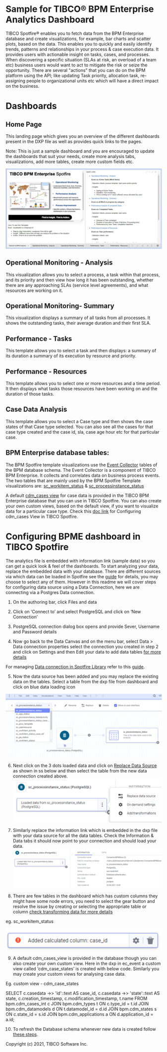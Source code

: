 # Sample for TIBCO® BPM Enterprise Analytics Dashboard 

TIBCO Spotfire® enables you to fetch data from the BPM Enterprise database and create visualizations, for example, bar charts and scatter plots, based on the data. This enables you to quickly and easily identify trends, patterns and relationships in your process & case execution data. It provides users with actionable insight on tasks, cases, and processes. When discovering a specific situation (SLAs at risk, an overload of a team etc) business users would want to act to mitigate the risk or seize the opportunity. There are several "actions" that you can do on the BPM platform using the API;  like updating Task priority, allocation task, re-assigning people to organizational units etc which will have a direct impact on the business.

# Dashboards

## Home Page
This landing page which gives you an overview of the different dashboards present in the DXP file as well as provides quick links to the pages. 

Note: This is just a sample dashboard and you are encouraged to update the dashboards that suit your needs, create more analysis tabs, visualizations, add more tables, create more custom fields etc.

![ ](import-screenshots/dxp.JPG)

## Operational Monitoring - Analysis
This visualization allows you to select a process, a task within that process, and its priority and then view how long it has been outstanding, whether there are any approaching SLAs (service level agreements), and what resources are working on it.

## Operational Monitoring- Summary
This visualization displays a summary of all tasks from all processes. It shows the outstanding tasks, their average duration and their first SLA.

## Performance - Tasks
This template allows you to select a task and then displays:
a summary of its duration
a summary of its execution by resource and priority.

## Performance - Resources
This template allows you to select one or more resources and a time period. It then displays what tasks those resources have been working on and the duration of those tasks.

## Case Data Analysis
This template allows you to select a Case type and then shows the case states of that Case type selected. You can also see all the cases for that case type created and the case id, sla, case age hour etc for that particular case.


## BPM Enterprise database tables:
The BPM Spotfire template visualizations use the [Event Collector](https://docs.tibco.com/pub/bpme/5.0.0/doc/html/GUID-386D6A92-D8ED-4F35-9C66-89656C72DD11.html) tables of the BPM database schema. The Event Collector is a component of TIBCO BPM Enterprise. It collects and correlates data on business process events. 
The two tables that are mainly used by the BPM Spotfire Template visualizations are:
[sc_workitem_status](https://docs.tibco.com/pub/bpme/5.0.0/doc/html/GUID-A951223F-C811-4E15-905F-E683D262A4F2.html) & 
[sc_processinstance_status](https://docs.tibco.com/pub/bpme/5.0.0/doc/html/GUID-16C91156-D703-427A-A6DE-E97D44FC1F48.html)

A default [cdm_cases view](https://docs.tibco.com/pub/bpme/5.0.0/doc/html/GUID-F5A41E27-E684-465B-B03A-2F2A89DEE3CF.html) for case data is provided in the TIBCO BPM Enterprise database that you can use in TIBCO Spotfire. You can also create your own custom views, based on the default view, if you want to visualize data for a particular case type. Check this [doc link](https://docs.tibco.com/pub/bpme/5.0.0/doc/html/GUID-A2CFC45E-C6B2-406E-9387-4DBD0B6B866F.html) for Configuring cdm_cases View in TIBCO Spotfire. 



# Configuring BPME dashboard in TIBCO Spotfire

The analytics file is embedded with information link (sample data) so you can get a quick look & feel of the dashboards. To start analyzing your data, replace the embedded data with your database. 
There are different sources via which data can be loaded in Spotfire see the [guide](https://docs.tibco.com/pub/sfire-analyst/11.3.0/doc/html/en-US/TIB_sfire-analyst_UsersGuide/index.htm#t=load%2Fload_loading_data_overview.htm) for details, you may choose to select any of them. However in this readme we will cover steps for configuring data source using a Data Connection, here we are connecting via a Postgres Data connection.

 
1. On the authoring bar, click Files and data
 
2. Click on ‘Connect to’ and select PostgreSQL and click on ‘New Connection’

3. PostgreSQL connection dialog box opens and provide Sever, Username and Password details

4. Now go back to the Data Canvas and on the menu bar, select Data > Data connection properties select the connection you created in step 2 and click on Settings and then Edit your data to add data tables [for more details](https://docs.tibco.com/pub/sfire-analyst/11.3.0/doc/html/en-US/TIB_sfire-analyst_UsersGuide/connect/connect_how_to_edit_data_connection_properties.htm)

For managing [Data connection in Spotfire Library](https://docs.tibco.com/pub/sfire-analyst/11.3.0/doc/html/en-US/TIB_sfire-analyst_UsersGuide/index.htm#t=lib%2Flib_details_on_manage_data_connections.htm) refer to this [guide](https://docs.tibco.com/pub/sfire-analyst/11.3.0/doc/html/en-US/TIB_sfire-analyst_UsersGuide/index.htm#t=lib%2Flib_how_to_work_with_data_connections_and_their_data_sources_in_the_library.htm).

5. Now the data source has been added and you may replace the existing data on the tables. Select a table from the dxp file from dashboard and click on blue data loading icon

![ ](import-screenshots/2.png)

6. Next click on the 3 dots loaded data and click on [Replace Data Source](https://docs.tibco.com/pub/sfire-analyst/11.3.0/doc/html/en-US/TIB_sfire-analyst_UsersGuide/index.htm#t=data%2Fdata_replacing_a_data_source.htm&rhsearch=replace&rhsyns=%20) as shown in ss below and then select the table from the new data connection created above.
![ ](import-screenshots/3.png)

7. Similarly replace the information link which is embedded in the dxp file with your data source for all the data tables. Check the Information & Data tabs it should now point to your connection and should load your data.
![ ](import-screenshots/4.png)

8. There are few tables in the dashboard which has custom columns they might have some node errors, you need to select the gear button and resolve the issue by creating or selecting the appropriate table or column [check transforming data for more details](https://docs.tibco.com/pub/sfire-analyst/11.3.0/doc/html/en-US/TIB_sfire-analyst_UsersGuide/index.htm#t=data%2Fdata_transforming_data.htm&rhsearch=replace&rhsyns=%20)

eg. sc_workitem_status

![ ](import-screenshots/5.png)


9. A default cdm_cases_view is provided in the database though you can also create your own custom view. Here in the dxp in ec_event a custom view called ‘cdm_case_states’ is created with below code. Similarly you may create your custom views for analysing case data.

  Eg. custom view - cdm_case_states

  SELECT c.casedata ->> 'id'::text AS case_id,
c.casedata ->> 'state'::text AS state,
	c.creation_timestamp,
	c.modification_timestamp,
	t.name
   FROM bpm.cdm_cases_int c
 	JOIN bpm.cdm_types t ON c.type_id = t.id
 	JOIN bpm.cdm_datamodels d ON t.datamodel_id = d.id
 	JOIN bpm.cdm_states s ON c.state_id = s.id
 	JOIN bpm.cdm_applications a ON d.application_id = a.id;


10. To refresh the Database schema whenever new data is created follow [these steps](https://docs.tibco.com/pub/sfire-analyst/11.3.0/doc/html/en-US/TIB_sfire-analyst_UsersGuide/index.htm#t=connect%2Frefreshing_the_database_schema_in_a_data_connection.htm).




Copyright (c) 2021, TIBCO Software Inc.
 
